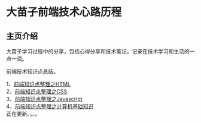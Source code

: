 # 大苗子前端技术心路历程


## 主页介绍

大苗子学习过程中的分享，包括心得分享和技术笔记，记录在技术学习和生活的一点一滴。

前端技术知识点总结。

1、[前端知识点整理之HTML](https://github.com/damiaozi/wuyuanmiao/blob/master/html.md)<br/>
2、[前端知识点整理之CSS](https://github.com/damiaozi/wuyuanmiao/blob/master/css.md)<br/>
3、[前端知识点整理之Javascript](https://github.com/damiaozi/wuyuanmiao/blob/master/javascript.md)<br/>
4、[前端知识点整理之计算机基础知识](https://github.com/damiaozi/wuyuanmiao/blob/master/basic.md)<br/>
正在更新。。。。 






